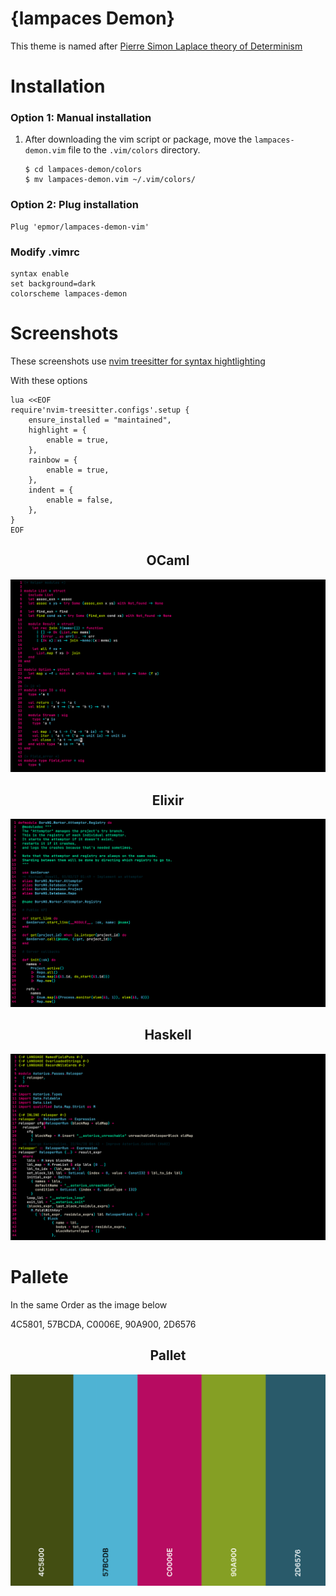 # {lampaces Demon}
This theme is named after <a href="https://en.wikipedia.org/wiki/Laplace%27s_demon">Pierre Simon Laplace theory of Determinism</a>

# Installation

### Option 1: Manual installation

1.  After downloading the vim script or package, move the
    `lampaces-demon.vim` file to the `.vim/colors` directory.

        $ cd lampaces-demon/colors
        $ mv lampaces-demon.vim ~/.vim/colors/

### Option 2: Plug installation

```vimscript 
Plug 'epmor/lampaces-demon-vim'
```

### Modify .vimrc

```vimscript
syntax enable
set background=dark
colorscheme lampaces-demon
```
# Screenshots
These screenshots use <a href="https://github.com/nvim-treesitter/nvim-treesitter">nvim treesitter for syntax hightlighting</a>

With these options

```vimscript
lua <<EOF
require'nvim-treesitter.configs'.setup {
    ensure_installed = "maintained",
    highlight = {
        enable = true,
    },
    rainbow = {
        enable = true,
    },
    indent = {
        enable = false,
    },
}
EOF
```

<div align="center">
  <h2>OCaml</h2>
  <img src="./screenshots/ocaml.png">
  <h2>Elixir</h2>
  <img src="./screenshots/elixir.png">
  <h2>Haskell</h2>
  <img src="./screenshots/haskell.png">
</div>

# Pallete

In the same Order as the image below

4C5801, 57BCDA, C0006E, 90A900, 2D6576

<div align="center">
  <h2>Pallet</h2>
  <img src="./pallet.png">
</div>

